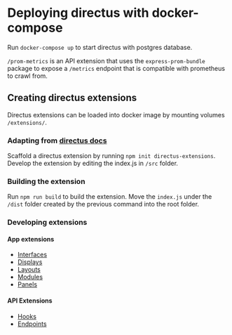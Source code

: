 # Deploying directus with docker-compose

Run `docker-compose up` to start directus with postgres database.

`/prom-metrics` is an API extension that uses the `express-prom-bundle` package to expose a `/metrics` endpoint that is compatible with prometheus to crawl from.

## Creating directus extensions

Directus extensions can be loaded into docker image by mounting volumes `/extensions/`.

### Adapting from [directus docs](https://docs.directus.io/extensions/creating-extensions/)

Scaffold a directus extension by running `npm init directus-extensions`. Develop the extension by editing the index.js in `/src` folder.

### Building the extension

Run `npm run build` to build the extension. Move the `index.js` under the `/dist` folder created by the previous command into the root folder.

### Developing extensions

#### App extensions

* [Interfaces](https://docs.directus.io/extensions/interfaces/)
* [Displays](https://docs.directus.io/extensions/displays/)
* [Layouts](https://docs.directus.io/extensions/layouts/)
* [Modules](https://docs.directus.io/extensions/modules/)
* [Panels](https://docs.directus.io/extensions/panels/)

#### API Extensions

* [Hooks](https://docs.directus.io/extensions/hooks/)
* [Endpoints](https://docs.directus.io/extensions/endpoints/)
